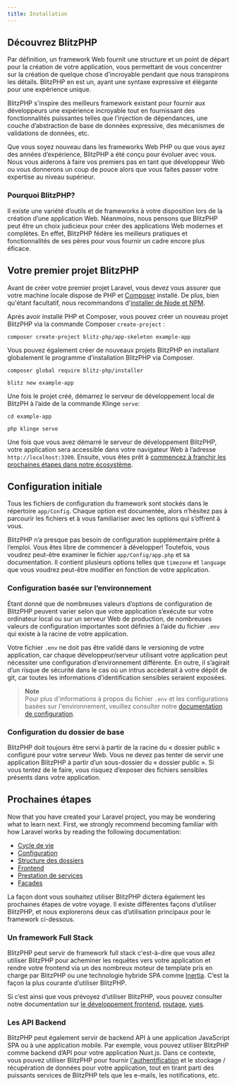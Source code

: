 ```yaml
---
title: Installation
---
```


<a name="decouvrez-blitzphp"></a>
## Découvrez BlitzPHP

Par définition, un framework Web fournit une structure et un point de départ pour la création de votre application, vous permettant de vous concentrer sur la création de quelque chose d’incroyable pendant que nous transpirons les détails. BlitzPHP en est un, ayant une syntaxe expressive et élégante pour une expérience unique. 

BlitzPHP s'inspire des meilleurs framework existant pour fournir aux développeurs une expérience incroyable tout en fournissant des fonctionnalités puissantes telles que l’injection de dépendances, une couche d’abstraction de base de données expressive, des mécanismes de validations de données, etc.

Que vous soyez nouveau dans les frameworks Web PHP ou que vous ayez des années d’expérience, BlitzPHP a été conçu pour évoluer avec vous. Nous vous aiderons à faire vos premiers pas en tant que développeur Web ou vous donnerons un coup de pouce alors que vous faites passer votre expertise au niveau supérieur.

<a name="pourquoi-blitzphp"></a>
### Pourquoi BlitzPHP?

Il existe une variété d’outils et de frameworks à votre disposition lors de la création d’une application Web. Néanmoins, nous pensons que BlitzPHP peut être un choix judicieux pour créer des applications Web modernes et complètes. En effet, BlitzPHP fédère les meilleurs pratiques et fonctionnalités de ses pères pour vous fournir un cadre encore plus éficace.

## Votre premier projet BlitzPHP

Avant de créer votre premier projet Laravel, vous devez vous assurer que votre machine locale dispose de PHP et [Composer](https://getcomposer.org) installé. De plus, bien qu'étant facultatif, nous recommandons d'[installer de Node et NPM](https://nodejs.org).

Après avoir installé PHP et Composer, vous pouvez créer un nouveau projet BlitzPHP via la commande Composer `create-project` :

```shell
composer create-project blitz-php/app-skeleton example-app
```

Vous pouvez également créer de nouveaux projets BlitzPHP en installant globalement le programme d’installation BlitzPHP via Composer. 

```shell
composer global require blitz-php/installer

blitz new example-app
```

Une fois le projet créé, démarrez le serveur de développement local de BlitzPH à l’aide de la commande Klinge `serve`:

```shell
cd example-app

php klinge serve
```

Une fois que vous avez démarré le serveur de développement BlitzPHP, votre application sera accessible dans votre navigateur Web à l’adresse `http://localhost:3300`. Ensuite, vous êtes prêt à [commencez à franchir les prochaines étapes dans notre écosystème](#next-steps).

## Configuration initiale

Tous les fichiers de configuration du framework sont stockés dans le répertoire `app/Config`. Chaque option est documentée, alors n’hésitez pas à parcourir les fichiers et à vous familiariser avec les options qui s’offrent à vous.

BlitzPHP n’a presque pas besoin de configuration supplémentaire prête à l’emploi. Vous êtes libre de commencer à développer! Toutefois, vous voudrez peut-être examiner le fichier `app/Config/app.php` et sa documentation. Il contient plusieurs options telles que `timezone` et `language` que vous voudrez peut-être modifier en fonction de votre application.

<a name="configuration-basee-sur-l-environnement"></a>
### Configuration basée sur l’environnement

Étant donné que de nombreuses valeurs d’options de configuration de BlitzPHP peuvent varier selon que votre application s’exécute sur votre ordinateur local ou sur un serveur Web de production, de nombreuses valeurs de configuration importantes sont définies à l’aide du fichier `.env` qui existe à la racine de votre application.

Votre fichier `.env` ne doit pas être validé dans le versioning de votre application, car chaque développeur/serveur utilisant votre application peut nécessiter une configuration d’environnement différente. En outre, il s’agirait d’un risque de sécurité dans le cas où un intrus accèderait à votre dépôt de git, car toutes les informations d’identification sensibles seraient exposées.

> **Note**  
> Pour plus d'informations à propos du fichier `.env` et les configurations basées sur l'environnement, veuillez consulter notre [documentation de configuration](/docs/{version}/configuration#configuration-d-environnement).

### Configuration du dossier de base

BlitzPHP doit toujours être servi à partir de la racine du « dossier public » configuré pour votre serveur Web. Vous ne devez pas tenter de servir une application BlitzPHP à partir d’un sous-dossier du « dossier public ». Si vous tentez de le faire, vous risquez d’exposer des fichiers sensibles présents dans votre application.

<a name="next-steps"></a>
## Prochaines étapes

Now that you have created your Laravel project, you may be wondering what to learn next. First, we strongly recommend becoming familiar with how Laravel works by reading the following documentation:

<div class="content-list" markdown="1">

- [Cycle de vie](/docs/{version}/cycle-de-vie)
- [Configuration](/docs/{version}/configuration)
- [Structure des dossiers](/docs/{version}/structure)
- [Frontend](/docs/{version}/frontend)
- [Prestation de services](/docs/{version}/services)
- [Facades](/docs/{version}/facades)

</div>

La façon dont vous souhaitez utiliser BlitzPHP dictera également les prochaines étapes de votre voyage. Il existe différentes façons d’utiliser BlitzPHP, et nous explorerons deux cas d’utilisation principaux pour le framework ci-dessous.

<a name="un-framework-fullstack"></a>
### Un framework Full Stack

BlitzPHP peut servir de framework full stack c'est-à-dire que vous allez utiliser BlitzPHP pour acheminer les requêtes vers votre application et rendre votre frontend via un des nombreux moteur de template pris en charge par BlitzPHP ou une technologie hybride SPA comme [Inertia](https://inertiajs.com). C’est la façon la plus courante d’utiliser BlitzPHP.

Si c’est ainsi que vous prévoyez d’utiliser BlitzPHP, vous pouvez consulter notre documentation sur [le développement frontend](/docs/{version}/frontend), [routage](/docs/{version}/routage), [vues](/docs/{version}/vues).

<a name="les-api-backend"></a>
### Les API Backend

BlitzPHP peut également servir de backend API à une application JavaScript SPA ou à une application mobile. Par exemple, vous pouvez utiliser BlitzPHP comme backend d’API pour votre application Nuxt.js. Dans ce contexte, vous pouvez utiliser BlitzPHP pour fournir [l'authentification](/docs/{version}/schild) et le stockage / récupération de données pour votre application, tout en tirant parti des puissants services de BlitzPHP tels que les e-mails, les notifications, etc.